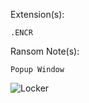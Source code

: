 Extension(s): 
```
.ENCR
```
Ransom Note(s): 
```
Popup Window
``` 
![Locker](https://github.com/user-attachments/assets/10a13f66-45e7-44d0-ace6-e061dc50b356)

